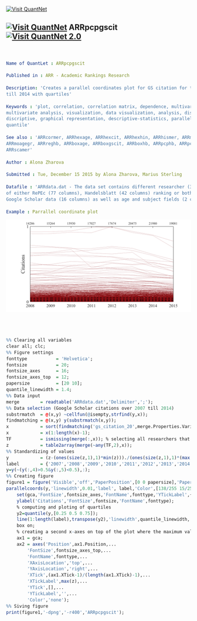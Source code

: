 
[<img src="https://github.com/QuantLet/Styleguide-and-Validation-procedure/blob/master/pictures/banner.png" alt="Visit QuantNet">](http://quantlet.de/index.php?p=info)

## [<img src="https://github.com/QuantLet/Styleguide-and-Validation-procedure/blob/master/pictures/qloqo.png" alt="Visit QuantNet">](http://quantlet.de/) **ARRpcpgscit** [<img src="https://github.com/QuantLet/Styleguide-and-Validation-procedure/blob/master/pictures/QN2.png" width="60" alt="Visit QuantNet 2.0">](http://quantlet.de/d3/ia)


```yaml


Name of QuantLet : ARRpcpgscit

Published in : ARR - Academic Rankings Research

Description: 'Creates a parallel coordinates plot for GS citation for the period from 2007 
till 2014 with quartiles'

Keywords : 'plot, correlation, correlation matrix, dependence, multivariate, 
multivariate analysis, visualization, data visualization, analysis, discriptive methods, 
discriptive, graphical representation, descriptive-statistics, parallel coordinates plots, 
quantile'

See also : 'ARRcormer, ARRhexage, ARRhexcit, ARRhexhin, ARRhismer, ARRmosage, 
ARRmoagegr, ARRreghb, ARRboxage, ARRboxgscit, ARRboxhb, ARRpcphb, ARRpcpmer, 
ARRscamer'

Author : Alona Zharova

Submitted : Tue, December 15 2015 by Alona Zharova, Marius Sterling

Datafile : 'ARRdata.dat - The data set contains different researcher (3011 rows) 
of either RePEc (77 columns), Handelsblatt (42 columns) ranking or both and their 
Google Scholar data (16 columns) as well as age and subject fields (2 columns)'

Example : Parrallel coordinate plot

```

![Picture1](ARRpcpgscit.png)


```r



%% Clearing all variables
clear all; clc;
%% Figure settings
fonttype           = 'Helvetica';
fontsize           = 20;
fontsize_axes      = 16;
fontsize_axes_top  = 12;
papersize          = [20 10];
quantile_linewidth = 1.4;
%% Data input
merge        = readtable('ARRdata.dat','Delimiter',';');
%% Data selection (Google Scholar citations over 2007 till 2014)
substrmatch  = @(x,y) ~cellfun(@isempty,strfind(y,x));
findmatching = @(x,y) y(substrmatch(x,y));
x            = sort(findmatching('gs_citation_20',merge.Properties.VariableNames));
x            = x(1:length(x)-1);
TF           = ismissing(merge(:,x)); % selecting all researchers that have a value in all years
z            = table2array(merge(~any(TF,2),x));
%% Standardizing of values
y            = (z-(ones(size(z,1),1)*min(z)))./(ones(size(z,1),1)*(max(z)-min(z)+(max(z)==min(z))));
label        = {'2007','2008','2009','2010','2011','2012','2013','2014'}; % the following line
y=y(~(y(:,4)>0.5&y(:,5)<0.5),:);
%% Creating figure
figure1 = figure('Visible','off','PaperPosition',[0 0 papersize],'PaperSize',papersize);
parallelcoords(y,'linewidth',0.01,'label', label,'Color',[138/255 15/255 20/255])
    set(gca,'FontSize',fontsize_axes,'FontName',fonttype,'YTickLabel',{'0','1'},'YTick',[0 1]);
    ylabel('Citations','FontSize',fontsize,'FontName',fonttype);
    % computing and ploting of quartiles 
    y2=quantile(y,[0.25 0.5 0.75]);
    line(1:length(label),transpose(y2),'linewidth',quantile_linewidth,'Color','k','LineStyle','--');
    box on;
    % creating a second x-axes on top of the plot where the maximum values are noted
    ax1 = gca;
    ax2 = axes('Position',ax1.Position,...
        'FontSize',fontsize_axes_top,...
        'FontName',fonttype,...
        'XAxisLocation','top',...
        'YAxisLocation','right',...
        'XTick',(ax1.XTick-1)/(length(ax1.XTick)-1),...
        'XTickLabel',max(z),...
        'YTick',[],...
        'YTickLabel','',...
        'Color','none');
%% Siving figure
print(figure1,'-dpng','-r400','ARRpcpgscit');        
```
